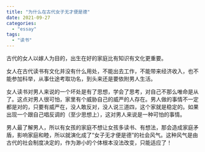 ```yaml
---
title: "为什么在古代女子无才便是德"
date: 2021-09-27
categories: 
  - "essay"
tags: 
  - "读书"
---
```


古代的女人以嫁人为目的，出生在好的家庭比有知识有文化更重要。

女人在古代读书有文化并没有什么用处，不能出去工作，不能带来经济收入，也不能参加科举，从事仕途考取功名，到头来还是要依附男人生活。

女人读书对男人来说的一个坏处是有了思想，学会了思考，对自己不那么唯命是从了。这点对男人很可怕，家里有个威胁自己的威严的人存在。男人做的事情不一定都是对的，只要有威严在，没人敢反对，没人说三道四，这个家就是稳定的。如果出现一个跟自己唱反调的（至少思想上），这对男人来说是一种可怕的事情。

男人最了解男人，所以有女孩的家庭不想让女孩多读书、有想法，那会造成家庭矛盾，影响家庭和睦，所以就演化成了“女子无才便是德”的社会风气。这种风气是由古代的社会制度决定的，作为渺小的个体根本没法改变，只能适应了！
